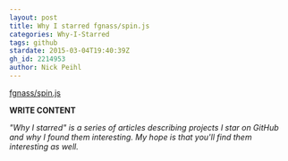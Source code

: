 ```yaml
---
layout: post
title: Why I starred fgnass/spin.js
categories: Why-I-Starred
tags: github
stardate: 2015-03-04T19:40:39Z
gh_id: 2214953
author: Nick Peihl
---
```


[fgnass/spin.js](star.repo.html_url)

**WRITE CONTENT**

*"Why I starred" is a series of articles describing projects I star on GitHub and why I found them interesting. My hope is that you'll find them interesting as well.*

